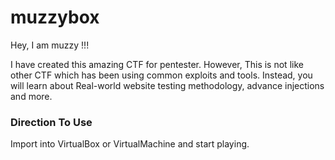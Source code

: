 # muzzybox

Hey, I am muzzy !!!

I have created this amazing CTF for pentester. However, This is not like other CTF which has been using common exploits and tools. Instead, you will learn about Real-world website testing methodology, advance injections and more.

### Direction To Use
Import into VirtualBox or VirtualMachine and start playing.

